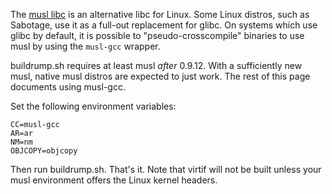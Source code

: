 The [musl libc](http://www.musl-libc.org/) is an alternative libc for Linux.  Some Linux distros, such as Sabotage, use it as a full-out replacement for glibc.  On systems which use glibc by default, it is possible to "pseudo-crosscompile" binaries to use musl by using the `musl-gcc` wrapper.

buildrump.sh requires at least musl _after_ 0.9.12.  With a sufficiently new musl, native musl distros are expected to just work.  The rest of this page documents using musl-gcc.

Set the following environment variables:

```
CC=musl-gcc
AR=ar
NM=nm
OBJCOPY=objcopy
```

Then run buildrump.sh.  That's it.  Note that virtif will not be built unless your musl environment offers the Linux kernel headers.